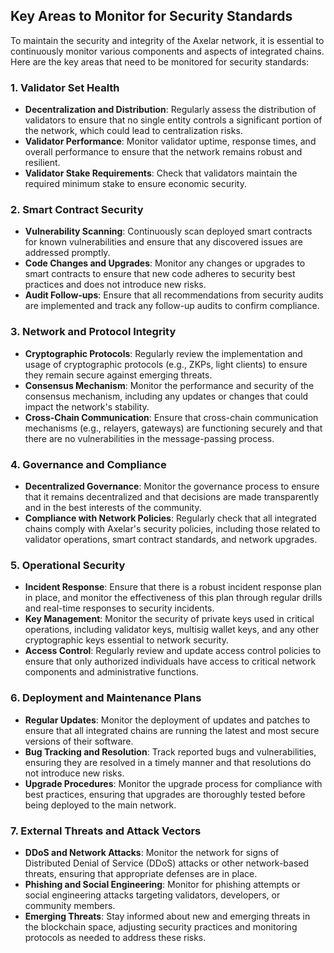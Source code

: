 ## Key Areas to Monitor for Security Standards

To maintain the security and integrity of the Axelar network, it is essential to continuously monitor various components and aspects of integrated chains. Here are the key areas that need to be monitored for security standards:

### 1. **Validator Set Health**

- **Decentralization and Distribution**: Regularly assess the distribution of validators to ensure that no single entity controls a significant portion of the network, which could lead to centralization risks.
- **Validator Performance**: Monitor validator uptime, response times, and overall performance to ensure that the network remains robust and resilient.
- **Validator Stake Requirements**: Check that validators maintain the required minimum stake to ensure economic security.

### 2. **Smart Contract Security**

- **Vulnerability Scanning**: Continuously scan deployed smart contracts for known vulnerabilities and ensure that any discovered issues are addressed promptly.
- **Code Changes and Upgrades**: Monitor any changes or upgrades to smart contracts to ensure that new code adheres to security best practices and does not introduce new risks.
- **Audit Follow-ups**: Ensure that all recommendations from security audits are implemented and track any follow-up audits to confirm compliance.

### 3. **Network and Protocol Integrity**

- **Cryptographic Protocols**: Regularly review the implementation and usage of cryptographic protocols (e.g., ZKPs, light clients) to ensure they remain secure against emerging threats.
- **Consensus Mechanism**: Monitor the performance and security of the consensus mechanism, including any updates or changes that could impact the network's stability.
- **Cross-Chain Communication**: Ensure that cross-chain communication mechanisms (e.g., relayers, gateways) are functioning securely and that there are no vulnerabilities in the message-passing process.

### 4. **Governance and Compliance**

- **Decentralized Governance**: Monitor the governance process to ensure that it remains decentralized and that decisions are made transparently and in the best interests of the community.
- **Compliance with Network Policies**: Regularly check that all integrated chains comply with Axelar's security policies, including those related to validator operations, smart contract standards, and network upgrades.

### 5. **Operational Security**

- **Incident Response**: Ensure that there is a robust incident response plan in place, and monitor the effectiveness of this plan through regular drills and real-time responses to security incidents.
- **Key Management**: Monitor the security of private keys used in critical operations, including validator keys, multisig wallet keys, and any other cryptographic keys essential to network security.
- **Access Control**: Regularly review and update access control policies to ensure that only authorized individuals have access to critical network components and administrative functions.

### 6. **Deployment and Maintenance Plans**

- **Regular Updates**: Monitor the deployment of updates and patches to ensure that all integrated chains are running the latest and most secure versions of their software.
- **Bug Tracking and Resolution**: Track reported bugs and vulnerabilities, ensuring they are resolved in a timely manner and that resolutions do not introduce new risks.
- **Upgrade Procedures**: Monitor the upgrade process for compliance with best practices, ensuring that upgrades are thoroughly tested before being deployed to the main network.

### 7. **External Threats and Attack Vectors**

- **DDoS and Network Attacks**: Monitor the network for signs of Distributed Denial of Service (DDoS) attacks or other network-based threats, ensuring that appropriate defenses are in place.
- **Phishing and Social Engineering**: Monitor for phishing attempts or social engineering attacks targeting validators, developers, or community members.
- **Emerging Threats**: Stay informed about new and emerging threats in the blockchain space, adjusting security practices and monitoring protocols as needed to address these risks.


